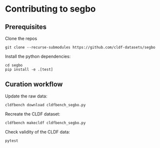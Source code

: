# Contributing to segbo


## Prerequisites

Clone the repos
```
git clone --recurse-submodules https://github.com/cldf-datasets/segbo
```

Install the python dependencies:
```
cd segbo
pip install -e .[test]
```

## Curation workflow

Update the raw data:
```
cldfbench download cldfbench_segbo.py
```

Recreate the CLDF dataset:
```
cldfbench makecldf cldfbench_segbo.py
```

Check validity of the CLDF data:
```
pytest
```

